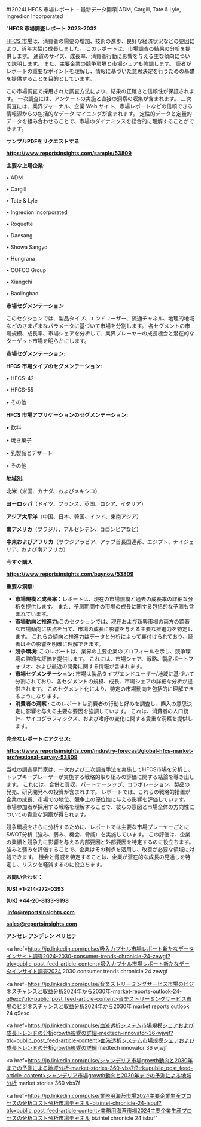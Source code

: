 #(2024) HFCS 市場レポート – 最新データ開示|ADM, Cargill, Tate & Lyle, Ingredion Incorporated

"<strong>HFCS 市場調査レポート 2023-2032</strong>

<a href=https://www.reportsinsights.com/sample/53809>HFCS 市場</a>は、消費者の需要の増加、技術の進歩、良好な経済状況などの要因により、近年大幅に成長しました。 このレポートは、市場調査の結果の分析を提供します。 通貨のサイズ、成長率、消費者行動に影響を与える主な傾向について説明します。 また、主要企業の競争環境と市場シェアも強調します。 読者がレポートの重要なポイントを理解し、情報に基づいた意思決定を行うための基礎を提供することを目的としています。

この市場調査で採用された調査方法により、結果の正確さと信頼性が保証されます。 一次調査には、アンケートの実施と直接の洞察の収集が含まれます。 二次調査には、業界ジャーナル、企業 Web サイト、市場レポートなどの信頼できる情報源からの包括的なデータ マイニングが含まれます。 定性的データと定量的データを組み合わせることで、市場のダイナミクスを総合的に理解することができます。

<strong><b>サンプルPDFをリクエストする</b></strong>

<a href=https://www.reportsinsights.com/sample/53809><strong><u>https://www.reportsinsights.com/sample/53809</u></strong></a>

<strong>主要な上場企業:</strong>

• ADM

• Cargill

• Tate & Lyle

• Ingredion Incorporated

• Roquette

• Daesang

• Showa Sangyo

• Hungrana

• COFCO Group

• Xiangchi

• Baolingbao

<strong>市場セグメンテーション</strong>

このセクションでは、製品タイプ、エンドユーザー、流通チャネル、地理的地域などのさまざまなパラメータに基づいて市場を分割します。 各セグメントの市場規模、成長率、市場シェアを分析して、業界プレーヤーの成長機会と潜在的なターゲット市場を明らかにします。

<strong><u>市場セグメンテーション</u></strong><strong><u>:</u></strong>

<strong>HFCS 市場タイプのセグメンテーション:</strong>

• HFCS-42

• HFCS-55

• その他

<strong>HFCS 市場アプリケーションのセグメンテーション:</strong>

• 飲料

• 焼き菓子

• 乳製品とデザート

• その他

<strong><u>地域別</u></strong><strong><u>:</u></strong>

<strong>北米</strong>（米国、カナダ、およびメキシコ）

<strong>ヨーロッパ</strong>（ドイツ、フランス、英国、ロシア、イタリア）

<strong>アジア太平洋</strong>（中国、日本、韓国、インド、東南アジア）

<strong>南アメリカ</strong>（ブラジル、アルゼンチン、コロンビアなど）

<strong>中東およびアフリカ</strong>（サウジアラビア、アラブ首長国連邦、エジプト、ナイジェリア、および南アフリカ）

<strong>今すぐ購入</strong>

<a href=https://www.reportsinsights.com/buynow/53809><strong><u>https://www.reportsinsights.com/buynow/53809</u></strong></a>

<strong>重要な洞察:</strong>
<ul>
  <li><strong>市場規模と成長率：</strong>レポートは、現在の市場規模と過去の成長率の詳細な分析を提供します。 また、予測期間中の市場の成長に関する包括的な予測も含まれています。</li>
  <li><strong>市場動向と推進力:</strong>このセクションでは、現在および新興市場の両方の顕著な市場動向に焦点を当て、市場の成長に影響を与える主要な推進力を特定します。 これらの傾向と推進力はデータと分析によって裏付けられており、読者はその影響を明確に理解できます。</li>
  <li><strong>競争環境</strong>: このレポートは、業界の主要企業のプロフィールを示し、競争環境の詳細な評価を提供します。 これには、市場シェア、戦略、製品ポートフォリオ、および最近の開発に関する情報が含まれます。</li>
  <li><strong>市場セグメンテーション: </strong>市場は製品タイプ/エンドユーザー/地域に基づいて分割されており、各セグメントの規模、成長、市場シェアの詳細な分析が提供されます。 このセグメント化により、特定の市場動向を包括的に理解できるようになります。</li>
  <li><strong>消費者の洞察 : </strong>このレポートは消費者の行動と好みを調査し、購入の意思決定に影響を与える主要な要因を強調しています。 これは、消費者の人口統計、サイコグラフィックス、および嗜好の変化に関する貴重な洞察を提供します。</li>
</ul>
<strong>完全なレポートにアクセス:</strong>

<a href=https://www.reportsinsights.com/industry-forecast/global-hfcs-market-professional-survey-53809><strong><u><b>https://www.reportsinsights.com/industry-forecast/global-hfcs-market-professional-survey-53809</b></u></strong></a>

当社の調査専門家は、一次および二次調査手法を実施してHFCS市場を分析し、トップキープレーヤーが実施する戦略的取り組みの評価に関する結論を導き出します。 これには、合併と買収、パートナーシップ、コラボレーション、製品の発売、研究開発への投資が含まれます。 レポートでは、これらの戦略的措置が企業の成長、市場での地位、競争上の優位性に与える影響を評価しています。 市場参加者が採用する戦略を理解することで、彼らの意図と市場全体の方向性についての貴重な洞察が得られます。

競争環境をさらに分析するために、レポートでは主要な市場プレーヤーごとにSWOT分析（強み、弱み、機会、脅威）を実施しています。 この評価は、企業の業績と競争力に影響を与える内部要因と外部要因を特定するのに役立ちます。 強みと弱みを評価することで、企業はその利点を活用し、改善が必要な領域に対処できます。 機会と脅威を特定することは、企業が潜在的な成長の見通しを特定し、リスクを軽減するのに役立ちます。

<strong>お問い合わせ：</strong>

<strong>(US) +1-214-272-0393</strong>

<strong>(UK) +44-20-8133-9198</strong>

<strong> </strong><a href=info@reportsinsights.com><strong><u>info@reportsinsights.com</u></strong></a>

<a href=sales@reportsinsights.com><strong><u>sales@reportsinsights.com</u></strong></a>

<strong>アンセレ アンデレン ベリヒテ</strong>

<a href=https://jp.linkedin.com/pulse/吸入カプセル市場レポート新たなデータインサイト調査2024-2030-consumer-trends-chronicle-24-zewgf?trk=public_post_feed-article-content>吸入カプセル市場レポート新たなデータインサイト調査2024 2030 consumer trends chronicle 24 zewgf</a>

<a href=https://jp.linkedin.com/pulse/音楽ストリーミングサービス市場のビジネスチャンスと収益分析2024年から2030年-market-reports-outlook-24-q9exc?trk=public_post_feed-article-content>音楽ストリーミングサービス市場のビジネスチャンスと収益分析2024年から2030年 market reports outlook 24 q9exc</a>

<a href=https://jp.linkedin.com/pulse/血液透析システム市場規模シェアおよび成長トレンドの分析growth影響の詳細-medtech-innovator-36-wjwjf?trk=public_post_feed-article-content>血液透析システム市場規模シェアおよび成長トレンドの分析growth影響の詳細 medtech innovator 36 wjwjf</a>

<a href=https://jp.linkedin.com/pulse/シャンデリア市場growth動向と2030年までの予測による地域分析-market-stories-360-vbs7f?trk=public_post_feed-article-content>シャンデリア市場growth動向と2030年までの予測による地域分析 market stories 360 vbs7f</a>

<a href=https://jp.linkedin.com/pulse/業務用海苔市場2024主要企業生産プロセスの分析コスト分析市場チャネル-bizintel-chronicle-24-isbuf?trk=public_post_feed-article-content>業務用海苔市場2024主要企業生産プロセスの分析コスト分析市場チャネル bizintel chronicle 24 isbuf</a>"
